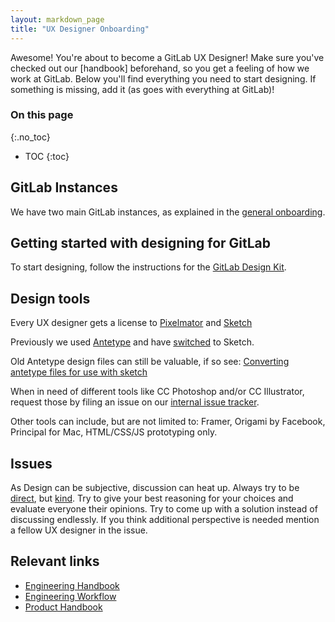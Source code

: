 ```yaml
---
layout: markdown_page
title: "UX Designer Onboarding"
---
```


Awesome! You're about to become a GitLab UX Designer!
Make sure you've checked out our [handbook] beforehand, so you get a feeling
of how we work at GitLab. Below you'll find everything you need to start designing.
If something is missing, add it (as goes with everything at GitLab)!

### On this page
{:.no_toc}

- TOC
{:toc}

## GitLab Instances

We have two main GitLab instances, as explained in the
[general onboarding](/handbook/general-onboarding#gitlab-instances).

## Getting started with designing for GitLab

To start designing, follow the instructions for the
[GitLab Design Kit](https://gitlab.com/gitlab-org/gitlab-design).

## Design tools

Every UX designer gets a license to [Pixelmator](http://www.pixelmator.com/mac/) and [Sketch](bohemiancoding.com)

Previously we used [Antetype](http://www.antetype.com/) and have [switched](https://gitlab.com/gitlab-org/gitlab-ce/issues/19790) to Sketch.

Old Antetype design files can still be valuable, if so see: [Converting antetype files for use with sketch](https://gitlab.com/gitlab-org/gitlab-ce/issues/19864)

When in need of different tools like CC Photoshop and/or CC Illustrator, request those by filing an issue on our [internal issue tracker](https://dev.gitlab.org/gitlab/organization/issues).

Other tools can include, but are not limited to: Framer, Origami by Facebook, Principal for Mac, HTML/CSS/JS prototyping only.

## Issues

As Design can be subjective, discussion can heat up. Always try to be [direct](https://about.gitlab.com/handbook/#directness), but [kind](https://about.gitlab.com/handbook/#kindness). Try to give your best reasoning for your choices and evaluate everyone their opinions. Try to come up with a solution instead of discussing endlessly. If you think additional perspective is needed mention a fellow UX designer in the issue.

## Relevant links

- [Engineering Handbook](/handbook/engineering)
- [Engineering Workflow](/handbook/engineering/workflow)
- [Product Handbook](/handbook/product)
